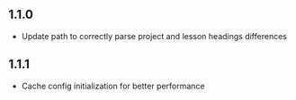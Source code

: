 ## 1.1.0

- Update path to correctly parse project and lesson headings differences

## 1.1.1

- Cache config initialization for better performance
